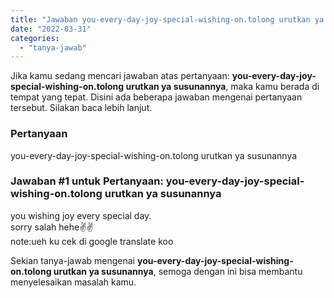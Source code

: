 ```yaml
---
title: "Jawaban you-every-day-joy-special-wishing-on.tolong urutkan ya susunannya"
date: "2022-03-31"
categories: 
  - "tanya-jawab"
---
```


Jika kamu sedang mencari jawaban atas pertanyaan: **you-every-day-joy-special-wishing-on.tolong urutkan ya susunannya**, maka kamu berada di tempat yang tepat. Disini ada beberapa jawaban mengenai pertanyaan tersebut. Silakan baca lebih lanjut.

### Pertanyaan

you-every-day-joy-special-wishing-on.tolong urutkan ya susunannya

### Jawaban #1 untuk Pertanyaan: you-every-day-joy-special-wishing-on.tolong urutkan ya susunannya

you wishing joy every special day.  
sorry salah hehe✌✌  
note:ueh ku cek di google translate koo

Sekian tanya-jawab mengenai **you-every-day-joy-special-wishing-on.tolong urutkan ya susunannya**, semoga dengan ini bisa membantu menyelesaikan masalah kamu.
